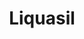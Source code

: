 ---
title: Liquasil
slug: liquasil
excerpt: WordPress site for a roof coatings manufacturer in the UK.
project_type: WordPress
company: Liquasil Ltd
client: David Carter
thumb: "/media/work/liquasil.jpg"
image: "/media/work/liquasil.jpg"
gallery: ""
url: https://liquasil.com
status: Online
services: ['UI Design','Front-end Development','Theme Development','Plugin Development']
tools: ['Sketch','Adobe XD','Local by Flywheel','Github']
stack: ['WordPress','Beans','AMP','Google Analytics','Git','WP Engine']
testimonial: Testimonial
launch_date: 2017-12-01
---